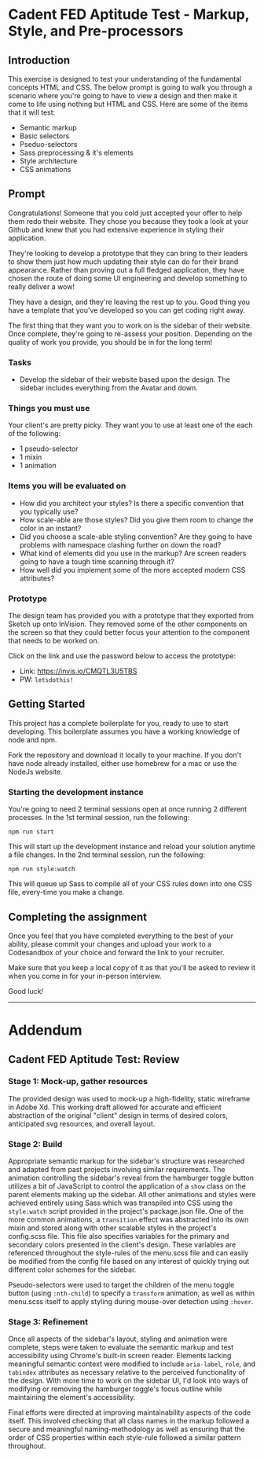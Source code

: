 # Cadent FED Aptitude Test - Markup, Style, and Pre-processors

## Introduction

This exercise is designed to test your understanding of the fundamental concepts HTML and CSS. The below prompt is going to walk you through a scenario where you're going to have to view a design and then make it come to life using nothing but HTML and CSS. Here are some of the items that it will test:

- Semantic markup
- Basic selectors
- Pseduo-selectors
- Sass preprocessing & it's elements
- Style architecture
- CSS animations

## Prompt

Congratulations! Someone that you cold just accepted your offer to help them redo their website. They chose you because they took a look at your Github and knew that you had extensive experience in styling their application.

They're looking to develop a prototype that they can bring to their leaders to show them just how much updating their style can do for their brand appearance. Rather than proving out a full fledged application, they have chosen the route of doing some UI engineering and develop something to really deliver a wow!

They have a design, and they're leaving the rest up to you. Good thing you have a template that you've developed so you can get coding right away.

The first thing that they want you to work on is the sidebar of their website. Once complete, they're going to re-assess your position. Depending on the quality of work you provide, you should be in for the long term!

### Tasks

- Develop the sidebar of their website based upon the design. The sidebar includes everything from the Avatar and down.

### Things you must use

Your client's are pretty picky. They want you to use at least one of the each of the following:

- 1 pseudo-selector
- 1 mixin
- 1 animation

### Items you will be evaluated on

- How did you architect your styles? Is there a specific convention that you typically use?
- How scale-able are those styles? Did you give them room to change the color in an instant?
- Did you choose a scale-able styling convention? Are they going to have problems with namespace clashing further on down the road?
- What kind of elements did you use in the markup? Are screen readers going to have a tough time scanning through it?
- How well did you implement some of the more accepted modern CSS attributes?

### Prototype

The design team has provided you with a prototype that they exported from Sketch up onto InVision. They removed some of the other components on the screen so that they could better focus your attention to the component that needs to be worked on.

Click on the link and use the password below to access the prototype:

- Link: https://invis.io/CMQTL3U5TBS
- PW: `letsdothis!`

## Getting Started

This project has a complete boilerplate for you, ready to use to start developing. This boilerplate assumes you have a working knowledge of node and npm.

Fork the repository and download it locally to your machine. If you don't have node already installed, either use homebrew for a mac or use the NodeJs website.

### Starting the development instance

You're going to need 2 terminal sessions open at once running 2 different processes.
In the 1st terminal session, run the following:

```shell
npm run start
```

This will start up the development instance and reload your solution anytime a file changes.
In the 2nd terminal session, run the following:

```shell
npm run style:watch
```

This will queue up Sass to compile all of your CSS rules down into one CSS file, every-time you make a change.

## Completing the assignment

Once you feel that you have completed everything to the best of your ability, please commit your changes and upload your work to a Codesandbox of your choice and forward the link to your recruiter.

Make sure that you keep a local copy of it as that you'll be asked to review it when you come in for your in-person interview.

Good luck!

<hr>

# Addendum

## Cadent FED Aptitude Test: Review

### Stage 1: Mock-up, gather resources

The provided design was used to mock-up a high-fidelity, static wireframe in Adobe Xd. This working draft allowed for accurate and efficient abstraction of the original "client" design in terms of desired colors, anticipated svg resources, and overall layout.

### Stage 2: Build

Appropriate semantic markup for the sidebar's structure was researched and adapted from past projects involving similar requirements. The animation controlling the sidebar's reveal from the hamburger toggle button utilizes a bit of JavaScript to control the application of a `show` class on the parent elements making up the sidebar. All other animations and styles were achieved entirely using Sass which was transpiled into CSS using the `style:watch` script provided in the project's package.json file. One of the more common animations, a `transition` effect was abstracted into its own mixin and stored along with other scalable styles in the project's config.scss file. This file also specifies variables for the primary and secondary colors presented in the client's design. These variables are referenced throughout the style-rules of the menu.scss file and can easily be modified from the config file based on any interest of quickly trying out different color schemes for the sidebar.

Pseudo-selectors were used to target the children of the menu toggle button (using `:nth-child`) to specify a `transform` animation, as well as within menu.scss itself to apply styling during mouse-over detection using `:hover`.

### Stage 3: Refinement

Once all aspects of the sidebar's layout, styling and animation were complete, steps were taken to evaluate the semantic markup and test accessibility using Chrome's built-in screen reader. Elements lacking meaningful semantic context were modified to include `aria-label`, `role`, and `tabindex` attributes as necessary relative to the perceived functionality of the design. With more time to work on the sidebar UI, I'd look into ways of modifying or removing the hamburger toggle's focus outline while maintaining the element's accessibility.

Final efforts were directed at improving maintainability aspects of the code itself. This involved checking that all class names in the markup followed a secure and meaningful naming-methodology as well as ensuring that the order of CSS properties within each style-rule followed a similar pattern throughout.
